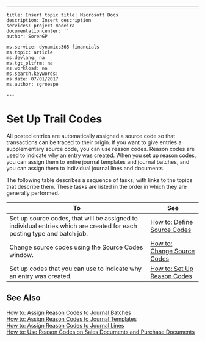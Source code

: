 ---
    title: Insert topic title| Microsoft Docs
    description: Insert description
    services: project-madeira
    documentationcenter: ''
    author: SorenGP

    ms.service: dynamics365-financials
    ms.topic: article
    ms.devlang: na
    ms.tgt_pltfrm: na
    ms.workload: na
    ms.search.keywords:
    ms.date: 07/01/2017
    ms.author: sgroespe

    ---
# Set Up Trail Codes
All posted entries are automatically assigned a source code so that transactions can be traced to their origin. If you want to give entries a supplementary source code, you can use reason codes. Reason codes are used to indicate why an entry was created. When you set up reason codes, you can assign them to entire journal templates and journal batches, and you can assign them to individual journal lines and documents.  
  
 The following table describes a sequence of tasks, with links to the topics that describe them. These tasks are listed in the order in which they are generally performed.  
  
|**To**|**See**|  
|------------|-------------|  
|Set up source codes, that will be assigned to individual entries which are created for each posting type and batch job.|[How to: Define Source Codes](../how-to-define-source-codes.md)|  
|Change source codes using the Source Codes window.|[How to: Change Source Codes](../how-to-change-source-codes.md)|  
|Set up codes that you can use to indicate why an entry was created.|[How to: Set Up Reason Codes](../how-to-set-up-reason-codes.md)|  
  
## See Also  
 [How to: Assign Reason Codes to Journal Batches](../how-to-assign-reason-codes-to-journal-batches.md)   
 [How to: Assign Reason Codes to Journal Templates](../how-to-assign-reason-codes-to-journal-templates.md)   
 [How to: Assign Reason Codes to Journal Lines](../how-to-assign-reason-codes-to-journal-lines.md)   
 [How to: Use Reason Codes on Sales Documents and Purchase Documents](../how-to-use-reason-codes-on-sales-documents-and-purchase-documents.md)